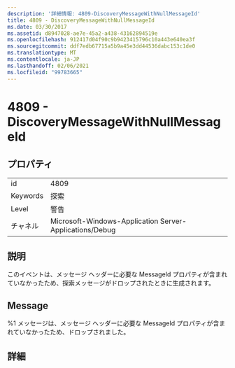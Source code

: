 ```yaml
---
description: '詳細情報: 4809-DiscoveryMessageWithNullMessageId'
title: 4809 - DiscoveryMessageWithNullMessageId
ms.date: 03/30/2017
ms.assetid: d8947028-ae7e-45a2-a438-43162894519e
ms.openlocfilehash: 912417d04f90c9b9423415796c10a443e640ea3f
ms.sourcegitcommit: ddf7edb67715a5b9a45e3dd44536dabc153c1de0
ms.translationtype: MT
ms.contentlocale: ja-JP
ms.lasthandoff: 02/06/2021
ms.locfileid: "99783665"
---
```

# <a name="4809---discoverymessagewithnullmessageid"></a>4809 - DiscoveryMessageWithNullMessageId

## <a name="properties"></a>プロパティ  
  
|||  
|-|-|  
|id|4809|  
|Keywords|探索|  
|Level|警告|  
|チャネル|Microsoft-Windows-Application Server-Applications/Debug|  
  
## <a name="description"></a>説明  

 このイベントは、メッセージ ヘッダーに必要な MessageId プロパティが含まれていなかったため、探索メッセージがドロップされたときに生成されます。  
  
## <a name="message"></a>Message  

 %1 メッセージは、メッセージ ヘッダーに必要な MessageId プロパティが含まれていなかったため、ドロップされました。  
  
## <a name="details"></a>詳細
